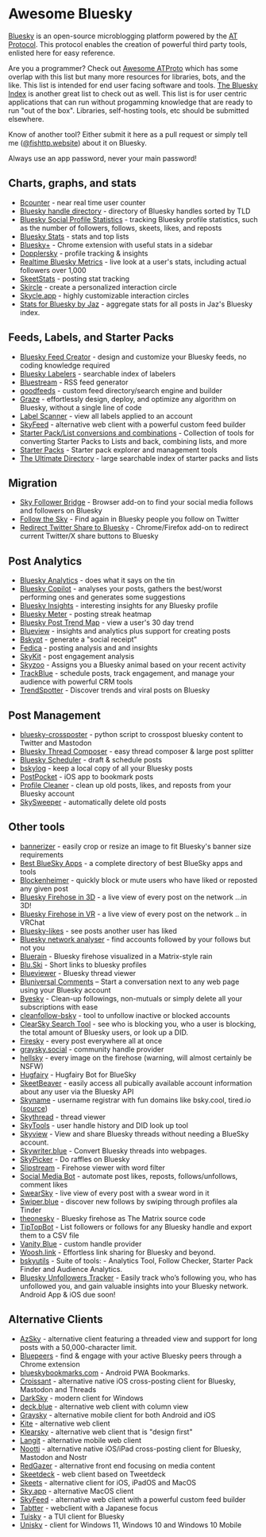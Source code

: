 # Awesome Bluesky

[Bluesky](https://github.com/bluesky-social/) is an open-source microblogging platform powered by the [AT Protocol](https://atproto.com/). This protocol enables the creation of powerful third party tools, enlisted here for easy reference.

Are you a programmer? Check out [Awesome ATProto](https://github.com/beeman/awesome-atproto) which has some overlap with this list but many more resources for libraries, bots, and the like. This list is intended for end user facing software and tools. [The Bluesky Index](https://github.com/scrub-dev/bsky-index/) is another great list to check out as well. This list is for user centric applications that can run without progamming knowledge that are ready to run "out of the box". Libraries, self-hosting tools, etc should be submitted elsewhere.

Know of another tool? Either submit it here as a pull request or simply tell me ([@fishttp.website](https://bsky.app/profile/fishttp.website)) about it on Bluesky.

Always use an app password, never your main password!

## Charts, graphs, and stats
 - [Bcounter](https://bcounter.nat.vg/) - near real time user counter
 - [Bluesky handle directory](https://blue.mackuba.eu/directory/) - directory of Bluesky handles sorted by TLD
 - [Bluesky Social Profile Statistics](https://bstat.app/) - tracking Bluesky profile statistics, such as the number of followers, follows, skeets, likes, and reposts
 - [Bluesky Stats](https://vqv.app/stats) - stats and top lists
 - [Bluesky+](https://chromewebstore.google.com/detail/bluesky+/flbheallcbkoaffegmjenkpojhocmdla) - Chrome extension with useful stats in a sidebar
 - [Dopplersky](https://dopplersky.com) - profile tracking & insights
 - [Realtime Bluesky Metrics](https://realtime.blue/) - live look at a user's stats, including actual followers over 1,000
 - [SkeetStats](https://skeetstats.xyz/) - posting stat tracking
 - [Skircle](https://skircle.me/) - create a personalized interaction circle
 - [Skycle.app](https://skycle.app/) - highly customizable interaction circles 
 - [Stats for Bluesky by Jaz](https://bsky.jazco.dev/) - aggregate stats for all posts in Jaz's Bluesky index.
 
## Feeds, Labels, and Starter Packs
 - [Bluesky Feed Creator](https://blueskyfeedcreator.com/) - design and customize your Bluesky feeds, no coding knowledge required
 - [Bluesky Labelers](https://www.bluesky-labelers.io/) - searchable index of labelers
 - [Bluestream](https://bluestream.deno.dev/) - RSS feed generator
 - [goodfeeds](https://goodfeeds.co/) - custom feed directory/search engine and builder
 - [Graze](https://www.graze.social/) - effortlessly design, deploy, and optimize any algorithm on Bluesky, without a single line of code
 - [Label Scanner](https://blue.mackuba.eu/scanner/) - view all labels applied to an account
 - [SkyFeed](https://skyfeed.app) - alternative web client with a powerful custom feed builder
 - [Starter Pack/List conversions and combinations](https://nws-bot.us/bskyStarterPack.php) - Collection of tools for converting Starter Packs to Lists and back, combining lists, and more
 - [Starter Packs](https://www.starterpacks.net) - Starter pack explorer and management tools
 - [The Ultimate Directory](https://blueskydirectory.com/) - large searchable index of starter packs and lists

## Migration
 - [Sky Follower Bridge](https://sky-follower-bridge.dev/) - Browser add-on to find your social media follows and followers on Bluesky
 - [Follow the Sky](https://gggdomi.github.io/follow-the-sky/) - Find again in Bluesky people you follow on Twitter
 - [Redirect Twitter Share to Bluesky](https://share.notx.blue/) - Chrome/Firefox add-on to redirect current Twitter/X share buttons to Bluesky

## Post Analytics
 - [Bluesky Analytics](https://bluesky-insights.dwagentai.com/) - does what it says on the tin
 - [Bluesky Copilot](https://blueskycopilot.yourgenlab.com/) - analyses your posts, gathers the best/worst performing ones and generates some suggestions
 - [Bluesky Insights](https://bskyinsights.com) - interesting insights for any Bluesky profile
 - [Bluesky Meter](https://blueskymeter.com) - posting streak heatmap
 - [Bluesky Post Trend Map](https://bsky-post-map.vercel.app/) - view a user's 30 day trend
 - [Blueview](https://blueview.app/) - insights and analytics plus support for creating posts
 - [Bskypt](https://bskypt.vercel.app/) - generate a "social receipt"
 - [Fedica](https://fedica.com/) - posting analysis and and insights
 - [SkyKit](https://skykit.blue/) - post engagement analysis 
 - [Skyzoo](https://skyzoo.blue/) - Assigns you a Bluesky animal based on your recent activity
 - [TrackBlue](https://track.blue/) - schedule posts, track engagement, and manage your audience with powerful CRM tools
 - [TrendSpotter](https://www.trendspotter.blue/) - Discover trends and viral posts on Bluesky

## Post Management 
 - [bluesky-crossposter](https://github.com/Linus2punkt0/bluesky-crossposter) - python script to crosspost bluesky content to Twitter and Mastodon
 - [Bluesky Thread Composer](https://bluesky-thread-composer.pages.dev/) - easy thread composer & large post splitter
 - [Bluesky Scheduler](https://www.blueskyscheduler.com/) - draft & schedule posts
 - [bskylog](https://github.com/hidea/app_bskylog) - keep a local copy of all your Bluesky posts
 - [PostPocket](https://apps.apple.com/au/app/postpocket-save-read-later/id6670723615) - iOS app to bookmark posts
 - [Profile Cleaner](https://bsky.jazco.dev/cleanup) - clean up old posts, likes, and reposts from your Bluesky account
 - [SkySweeper](https://skysweeper.p8.lu/) - automatically delete old posts
 

## Other tools
 - [bannerizer](https://bannerizer.glitch.me/) - easily crop or resize an image to fit Bluesky's banner size requirements
 - [Best BlueSky Apps](https://bestblueskyapps.com) - a complete directory of best BlueSky apps and tools
 - [Blockenheimer](https://blockenheimer.click/) - quickly block or mute users who have liked or reposted any given post
 - [Bluesky Firehose in 3D](https://firehose3d.theo.io/) - a live view of every post on the network ...in 3D!
 - [Bluesky Firehose in VR](https://vrchat.com/home/world/wrld_52865286-5286-5286-5286-528652865286/info) - a live view of every post on the network .. in VRChat
 - [Bluesky-likes](https://luizzeroxis.github.io/bluesky-likes/) - see posts another user has liked
 - [Bluesky network analyser](https://bsky-follow-finder.theo.io/) - find accounts followed by your follows but not you
 - [Bluerain](https://simone.computer/bluerain) - Bluesky firehose visualized in a Matrix-style rain
 - [Blu.Ski](https://blu.ski) - Short links to bluesky profiles
 - [Blueviewer](https://blueviewer.pages.dev/) - Bluesky thread viewer
 - [Bluniversal Comments](https://github.com/joneslloyd/bluniversal-comments) – Start a conversation next to any web page using your Bluesky account
 - [Byesky](https://byesky.pirhoo.com/) - Clean-up followings, non-mutuals or simply delete all your subscriptions with ease
 - [cleanfollow-bsky](https://cleanfollow-bsky.pages.dev/) - tool to unfollow inactive or blocked accounts
 - [ClearSky Search Tool](https://clearsky.app/) - see who is blocking you, who a user is blocking, the total amount of Bluesky users, or look up a DID.
 - [Firesky](https://firesky.tv/) - every post everywhere all at once
 - [graysky.social](https://graysky.social/) - community handle provider
 - [hellsky](https://hellsky.vvvvv.co/) - every image on the firehose (warning, will almost certainly be NSFW)
 - [Hugfairy](https://hugfairy.haider.id) - Hugfairy Bot for BlueSky
 - [SkeetBeaver](https://skeetbeaver.pages.dev/) - easily access all pubically available account information about any user via the Bluesky API
 - [Skyname](https://skyna.me) - username registrar with fun domains like bsky.cool, tired.io ([source](https://github.com/darnfish/skyname))
 - [Skythread](https://blue.mackuba.eu/skythread/) - thread viewer
 - [SkyTools](https://skytools.anon5r.com/) - user handle history and DID look up tool
 - [Skyview](https://skyview.social/) - View and share Bluesky threads without needing a BlueSky account. 
 - [Skywriter.blue](https://skywriter.blue/) - Convert Bluesky threads into webpages.
 - [SkyPicker](https://skypicker.site/) - Do raffles on Bluesky
 - [Slipstream](https://birdbrain.dev/bluesky/slipstream.html) - Firehose viewer with word filter
 - [Social Media Bot](https://www.pelock.com/products/social-media-bot) - automate post likes, reposts, follows/unfollows, comment likes
 - [SwearSky](https://swearsky.bagpuss.org/) - live view of every post with a swear word in it
 - [Swiper.blue](https://swiper.blue/) - discover new follows by swiping through profiles ala Tinder
 - [theonesky](https://opnsrc.codes/) - Bluesky firehose as The Matrix source code
 - [TipTopBot](https://tiptopbot.com) - List followers or follows for any Bluesky handle and export them to a CSV file
 - [Vanity Blue](https://vanity.blue/) - custom handle provider
 - [Woosh.link](https://woosh.link/) - Effortless link sharing for Bluesky and beyond.
 - [bskyutils](https://bskyutils.com/) - Suite of tools: - Analytics Tool, Follow Checker, Starter Pack Finder and Audience Analytics.
 - [Bluesky Unfollowers Tracker](https://play.google.com/store/apps/details?id=com.bluesky.followers.analyzer) - Easily track who’s following you, who has unfollowed you, and gain valuable insights into your Bluesky network. Android App & iOS due soon!

## Alternative Clients
 - [AzSky](https://azsky.app) - alternative client featuring a threaded view and support for long posts with a 50,000-character limit.
 - [Bluepeers](https://bluepeers.app/) - find & engage with your active Bluesky peers through a Chrome extension
 - [blueskybookmarks.com](https://blueskybookmarks.com/) - Android PWA Bookmarks.
 - [Croissant](https://croissantapp.com/) - alternative native iOS cross-posting client for Bluesky, Mastodon and Threads
 - [DarkSky](https://github.com/FireCubeStudios/DarkSky) - modern client for Windows
 - [deck.blue](https://deck.blue/) - alternative web client with column view
 - [Graysky](https://graysky.app/) - alternative mobile client for both Android and iOS
 - [Kite](https://github.com/callmearta/kite) - alternative web client
 - [Klearsky](https://klearsky.pages.dev/) - alternative web client that is "design first"
 - [Langit](https://langit.pages.dev/) - alternative mobile web client
 - [Nootti](https://nootti.com) - alternative native iOS/iPad cross-posting client for Bluesky, Mastodon and Nostr
 - [RedGazer](https://www.redgazer.com/) - alternative front end focusing on media content
 - [Skeetdeck](https://skeetdeck.pages.dev/) - web client based on Tweetdeck
 - [Skeets](https://www.skeetsapp.com) - alternative client for iOS, iPadOS and MacOS
 - [Sky.app](https://github.com/jcsalterego/Sky.app) - alternative MacOS client
 - [SkyFeed](https://skyfeed.app) - alternative web client with a powerful custom feed builder
 - [Tabtter](https://tabtter.jp/) - webclient with a Japanese focus
 - [Tuisky](https://github.com/sugyan/tuisky) - a TUI client for Bluesky
 - [Unisky](https://github.com/UnicordDev/UniSky) - client for Windows 11, Windows 10 and Windows 10 Mobile 


